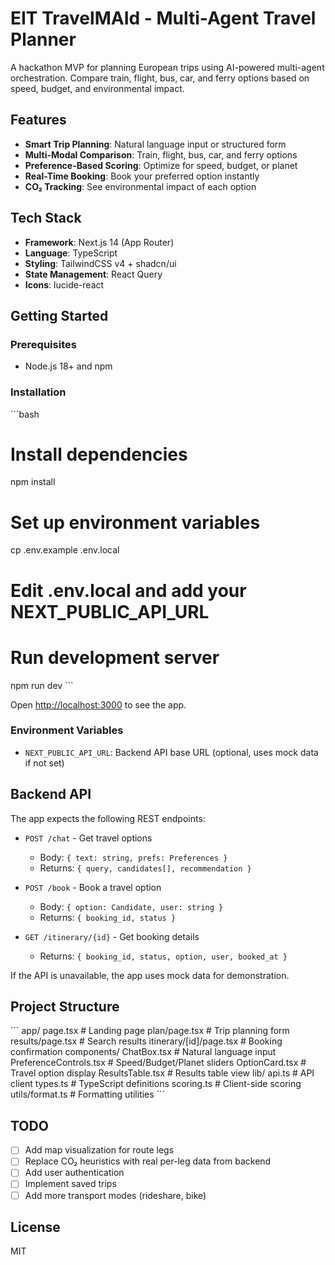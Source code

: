 # EIT TravelMAId - Multi-Agent Travel Planner

A hackathon MVP for planning European trips using AI-powered multi-agent orchestration. Compare train, flight, bus, car, and ferry options based on speed, budget, and environmental impact.

## Features

- **Smart Trip Planning**: Natural language input or structured form
- **Multi-Modal Comparison**: Train, flight, bus, car, and ferry options
- **Preference-Based Scoring**: Optimize for speed, budget, or planet
- **Real-Time Booking**: Book your preferred option instantly
- **CO₂ Tracking**: See environmental impact of each option

## Tech Stack

- **Framework**: Next.js 14 (App Router)
- **Language**: TypeScript
- **Styling**: TailwindCSS v4 + shadcn/ui
- **State Management**: React Query
- **Icons**: lucide-react

## Getting Started

### Prerequisites

- Node.js 18+ and npm

### Installation

\`\`\`bash
# Install dependencies
npm install

# Set up environment variables
cp .env.example .env.local
# Edit .env.local and add your NEXT_PUBLIC_API_URL

# Run development server
npm run dev
\`\`\`

Open [http://localhost:3000](http://localhost:3000) to see the app.

### Environment Variables

- `NEXT_PUBLIC_API_URL`: Backend API base URL (optional, uses mock data if not set)

## Backend API

The app expects the following REST endpoints:

- `POST /chat` - Get travel options
  - Body: `{ text: string, prefs: Preferences }`
  - Returns: `{ query, candidates[], recommendation }`

- `POST /book` - Book a travel option
  - Body: `{ option: Candidate, user: string }`
  - Returns: `{ booking_id, status }`

- `GET /itinerary/{id}` - Get booking details
  - Returns: `{ booking_id, status, option, user, booked_at }`

If the API is unavailable, the app uses mock data for demonstration.

## Project Structure

\`\`\`
app/
  page.tsx              # Landing page
  plan/page.tsx         # Trip planning form
  results/page.tsx      # Search results
  itinerary/[id]/page.tsx  # Booking confirmation
components/
  ChatBox.tsx           # Natural language input
  PreferenceControls.tsx  # Speed/Budget/Planet sliders
  OptionCard.tsx        # Travel option display
  ResultsTable.tsx      # Results table view
lib/
  api.ts                # API client
  types.ts              # TypeScript definitions
  scoring.ts            # Client-side scoring
  utils/format.ts       # Formatting utilities
\`\`\`

## TODO

- [ ] Add map visualization for route legs
- [ ] Replace CO₂ heuristics with real per-leg data from backend
- [ ] Add user authentication
- [ ] Implement saved trips
- [ ] Add more transport modes (rideshare, bike)

## License

MIT
